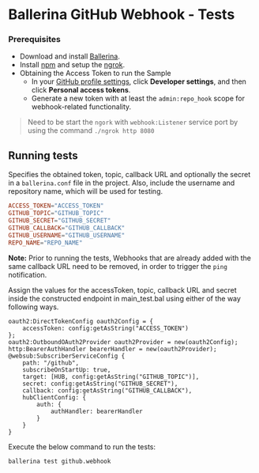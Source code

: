# Ballerina GitHub Webhook - Tests

### Prerequisites

- Download and install [Ballerina](https://ballerinalang.org/downloads/).
- Install [npm](https://docs.npmjs.com/downloading-and-installing-node-js-and-npm) and setup the [ngrok](https://developer.bigcommerce.com/api-docs/getting-started/webhooks/setting-up-webhooks).
- Obtaining the Access Token to run the Sample
    - In your [GitHub profile settings](https://github.com/settings/profile), click **Developer settings**, and then click **Personal access tokens**.
    - Generate a new token with at least the `admin:repo_hook` scope for webhook-related functionality.

> Need to be start the `ngork` with `webhook:Listener` service port by using the command `./ngrok http 8080`
    
## Running tests

Specifies the obtained token, topic, callback URL and optionally the secret in a `ballerina.conf` file in the project. Also, include the username and repository name, which will be used for testing.

```.conf
ACCESS_TOKEN="ACCESS_TOKEN"
GITHUB_TOPIC="GITHUB_TOPIC"
GITHUB_SECRET="GITHUB_SECRET"
GITHUB_CALLBACK="GITHUB_CALLBACK"
GITHUB_USERNAME="GITHUB_USERNAME"
REPO_NAME="REPO_NAME"
```

**Note:** Prior to running the tests, Webhooks that are already added with the same callback URL need to be removed, in order to trigger the `ping` notification.

Assign the values for the accessToken, topic, callback URL and secret inside the constructed endpoint in main_test.bal using either of the way following ways.
```ballerina
oauth2:DirectTokenConfig oauth2Config = {
    accessToken: config:getAsString("ACCESS_TOKEN")
};
oauth2:OutboundOAuth2Provider oauth2Provider = new(oauth2Config);
http:BearerAuthHandler bearerHandler = new(oauth2Provider);
@websub:SubscriberServiceConfig {
    path: "/github",
    subscribeOnStartUp: true,
    target: [HUB, config:getAsString("GITHUB_TOPIC")],
    secret: config:getAsString("GITHUB_SECRET"),
    callback: config:getAsString("GITHUB_CALLBACK"),
    hubClientConfig: {
        auth: {
            authHandler: bearerHandler
        }
    }
}
```

Execute the below command to run the tests:
```
ballerina test github.webhook
```
